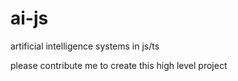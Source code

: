 # ai-js
artificial intelligence systems in js/ts

please contribute me to create this high level project
